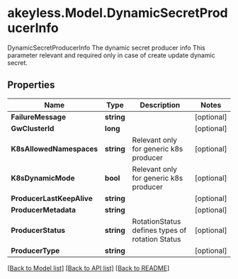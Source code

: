 # akeyless.Model.DynamicSecretProducerInfo
DynamicSecretProducerInfo The dynamic secret producer info This parameter relevant and required only in case of create update dynamic secret.

## Properties

Name | Type | Description | Notes
------------ | ------------- | ------------- | -------------
**FailureMessage** | **string** |  | [optional] 
**GwClusterId** | **long** |  | [optional] 
**K8sAllowedNamespaces** | **string** | Relevant only for generic k8s producer | [optional] 
**K8sDynamicMode** | **bool** | Relevant only for generic k8s producer | [optional] 
**ProducerLastKeepAlive** | **string** |  | [optional] 
**ProducerMetadata** | **string** |  | [optional] 
**ProducerStatus** | **string** | RotationStatus defines types of rotation Status | [optional] 
**ProducerType** | **string** |  | [optional] 

[[Back to Model list]](../README.md#documentation-for-models) [[Back to API list]](../README.md#documentation-for-api-endpoints) [[Back to README]](../README.md)


